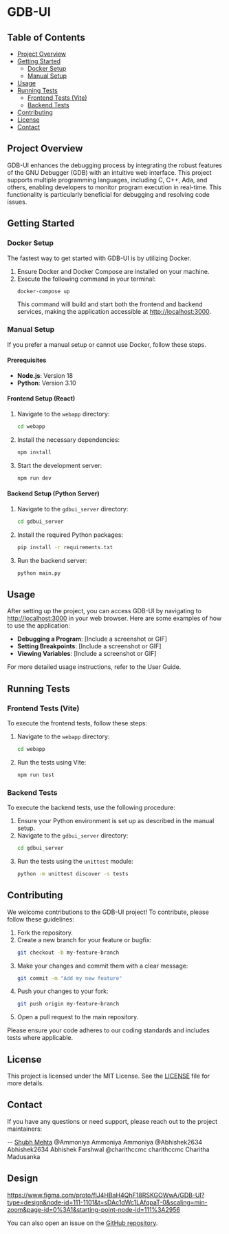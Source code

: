 # GDB-UI

## Table of Contents
- [Project Overview](#project-overview)
- [Getting Started](#getting-started)
    - [Docker Setup](#docker-setup)
    - [Manual Setup](#manual-setup)
- [Usage](#usage)
- [Running Tests](#running-tests)
    - [Frontend Tests (Vite)](#frontend-tests-vite)
    - [Backend Tests](#backend-tests)
- [Contributing](#contributing)
- [License](#license)
- [Contact](#contact)

## Project Overview

GDB-UI enhances the debugging process by integrating the robust features of the GNU Debugger (GDB) with an intuitive web interface. This project supports multiple programming languages, including C, C++, Ada, and others, enabling developers to monitor program execution in real-time. This functionality is particularly beneficial for debugging and resolving code issues.

## Getting Started

### Docker Setup
The fastest way to get started with GDB-UI is by utilizing Docker.

1. Ensure Docker and Docker Compose are installed on your machine.
2. Execute the following command in your terminal:
     ```sh
     docker-compose up
     ```
     This command will build and start both the frontend and backend services, making the application accessible at [http://localhost:3000](http://localhost:3000).

### Manual Setup
If you prefer a manual setup or cannot use Docker, follow these steps.

#### Prerequisites
- **Node.js**: Version 18
- **Python**: Version 3.10

#### Frontend Setup (React)
1. Navigate to the `webapp` directory:
     ```sh
     cd webapp
     ```
2. Install the necessary dependencies:
     ```sh
     npm install
     ```
3. Start the development server:
     ```sh
     npm run dev
     ```

#### Backend Setup (Python Server)
1. Navigate to the `gdbui_server` directory:
     ```sh
     cd gdbui_server
     ```
2. Install the required Python packages:
     ```sh
     pip install -r requirements.txt
     ```
3. Run the backend server:
     ```sh
     python main.py
     ```

## Usage
After setting up the project, you can access GDB-UI by navigating to [http://localhost:3000](http://localhost:3000) in your web browser. Here are some examples of how to use the application:

- **Debugging a Program**: [Include a screenshot or GIF]
- **Setting Breakpoints**: [Include a screenshot or GIF]
- **Viewing Variables**: [Include a screenshot or GIF]

For more detailed usage instructions, refer to the User Guide.

## Running Tests

### Frontend Tests (Vite)
To execute the frontend tests, follow these steps:

1. Navigate to the `webapp` directory:
     ```sh
     cd webapp
     ```
2. Run the tests using Vite:
     ```sh
     npm run test
     ```

### Backend Tests
To execute the backend tests, use the following procedure:

1. Ensure your Python environment is set up as described in the manual setup.
2. Navigate to the `gdbui_server` directory:
     ```sh
     cd gdbui_server
     ```
3. Run the tests using the `unittest` module:
     ```sh
     python -m unittest discover -s tests
     ```

## Contributing
We welcome contributions to the GDB-UI project! To contribute, please follow these guidelines:

1. Fork the repository.
2. Create a new branch for your feature or bugfix:
     ```sh
     git checkout -b my-feature-branch
     ```
3. Make your changes and commit them with a clear message:
     ```sh
     git commit -m "Add my new feature"
     ```
4. Push your changes to your fork:
     ```sh
     git push origin my-feature-branch
     ```
5. Open a pull request to the main repository.

Please ensure your code adheres to our coding standards and includes tests where applicable.


## License

This project is licensed under the MIT License. See the [LICENSE](LICENSE) file for more details.
## Contact
If you have any questions or need support, please reach out to the project maintainers:

-- [Shubh Mehta](https://github.com/Shubh942)
@Ammoniya
Ammoniya Ammoniya
@Abhishek2634
Abhishek2634 Abhishek Farshwal
@charithccmc
charithccmc Charitha Madusanka

## Design

https://www.figma.com/proto/flJ4HBaH4QhF18RSKGOWwA/GDB-UI?type=design&node-id=111-1101&t=sDAc1dWc1LAfqpaT-0&scaling=min-zoom&page-id=0%3A1&starting-point-node-id=111%3A2956


You can also open an issue on the [GitHub repository](https://github.com/c2siorg/GDB-UI/issues).